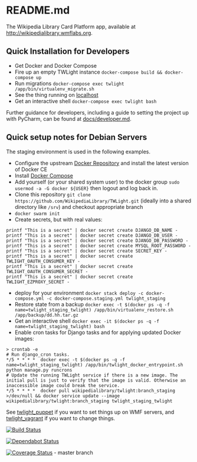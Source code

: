# README.md

The Wikipedia Library Card Platform app, available at http://wikipedialibrary.wmflabs.org.

## Quick Installation for Developers

- Get Docker and Docker Compose
- Fire up an empty TWLight instance `docker-compose build && docker-compose up`
- Run migrations `docker-compose exec twlight /app/bin/virtualenv_migrate.sh`
- See the thing running on [localhost](http://localhost/)
- Get an interactive shell `docker-compose exec twlight bash`

Further guidance for developers, including a guide to setting the project up with PyCharm, can be found at [docs/developer.md](docs/developer.md).

## Quick setup notes for Debian Servers
The staging environment is used in the following examples.

- Configure the upstream [Docker Repository](https://docs.docker.com/install/linux/docker-ce/debian/#install-using-the-repository) and install the latest version of Docker CE
- Install [Docker Compose](https://docs.docker.com/compose/install)
- Add yourself (or your shared system user) to the docker group `sudo usermod -a -G docker ${USER}` then logout and log back in.
- Clone this repository `git clone https://github.com/WikipediaLibrary/TWLight.git` (ideally into a shared directory like `/srv`) and checkout appropriate branch
- `docker swarm init`
- Create secrets, but with real values:
```
printf "This is a secret" | docker secret create DJANGO_DB_NAME -
printf "This is a secret" | docker secret create DJANGO_DB_USER -
printf "This is a secret" | docker secret create DJANGO_DB_PASSWORD -
printf "This is a secret" | docker secret create MYSQL_ROOT_PASSWORD -
printf "This is a secret" | docker secret create SECRET_KEY -
printf "This is a secret" | docker secret create TWLIGHT_OAUTH_CONSUMER_KEY -
printf "This is a secret" | docker secret create TWLIGHT_OAUTH_CONSUMER_SECRET -
printf "This is a secret" | docker secret create TWLIGHT_EZPROXY_SECRET -
```
- deploy for your environment `docker stack deploy -c docker-compose.yml -c docker-compose.staging.yml twlight_staging`
- Restore state from a backup `docker exec -t $(docker ps -q -f name=twlight_staging_twlight) /app/bin/virtualenv_restore.sh /app/backup/dd.hh.tar.gz`
- Get an interactive shell `docker exec -it $(docker ps -q -f name=twlight_staging_twlight) bash`
- Enable cron tasks for Django tasks and for applying updated Docker images:
```
> crontab -e
# Run django_cron tasks.
*/5 * * * *  docker exec -t $(docker ps -q -f name=twlight_staging_twlight) /app/bin/twlight_docker_entrypoint.sh python manage.py runcrons
# Update the running TWLight service if there is a new image. The initial pull is just to verify that the image is valid. Otherwise an inaccessible image could break the service.
*/5 * * * *  docker pull wikipedialibrary/twlight:branch_staging >/dev/null && docker service update --image wikipedialibrary/twlight:branch_staging twlight_staging_twlight
```


See [twlight_puppet](https://github.com/WikipediaLibrary/twlight_puppet) if you want to set things up on WMF servers, and [twlight_vagrant](https://github.com/WikipediaLibrary/twlight_vagrant) if you want to change things.

[![Build Status](https://travis-ci.org/WikipediaLibrary/TWLight.svg?branch=master)](https://travis-ci.org/WikipediaLibrary/TWLight)

[![Dependabot Status](https://api.dependabot.com/badges/status?host=github&repo=WikipediaLibrary/TWLight)](https://dependabot.com)

[![Coverage Status](https://coveralls.io/repos/github/WikipediaLibrary/TWLight/badge.svg?branch=master)](https://coveralls.io/github/WikipediaLibrary/TWLight?branch=master) - master branch
